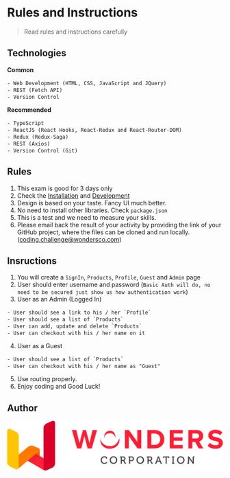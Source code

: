# Rules and Instructions
> Read rules and instructions carefully

## Technologies
**Common**
```text
- Web Development (HTML, CSS, JavaScript and JQuery)
- REST (Fetch API)
- Version Control
```
**Recommended**
```text
- TypeScript
- ReactJS (React Hooks, React-Redux and React-Router-DOM)
- Redux (Redux-Saga)
- REST (Axios)
- Version Control (Git)
```

## Rules
1. This exam is good for 3 days only
2. Check the [Installation](https://github.com/kjt01/coding-test-front-end/blob/main/README.md#installation) and [Development](https://github.com/kjt01/coding-test-front-end/blob/main/README.md#development)
3. Design is based on your taste. Fancy UI much better.
4. No need to install other libraries. Check `package.json`
5. This is a test and we need to measure your skills.
6. Please email back the result of your activity by providing the link of your GitHub project, where the files can be cloned and run locally. (coding.challenge@wondersco.com)

## Insructions
1. You will create a `SignIn`, `Products`, `Profile`, `Guest` and `Admin` page
2. User should enter username and password (`Basic Auth will do, no need to be secured just show us how authentication work`)
3. User as an Admin (Logged In)
```text
- User should see a link to his / her `Profile`
- User should see a list of `Products`
- User can add, update and delete `Products`
- User can checkout with his / her name on it
```
4. User as a Guest
```text
- User should see a list of `Products`
- User can checkout with his / her name as "Guest"
```
5. Use routing properly.
6. Enjoy coding and Good Luck!


## Author
![Wonders Corporation](./src/assets/images/wonders-logo.png)